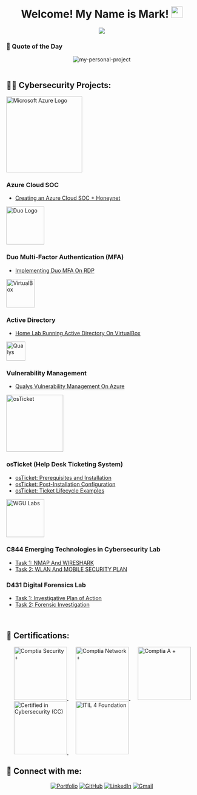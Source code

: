 <h1 align="center">
Welcome! My Name is Mark!
  <img src="https://media.giphy.com/media/hvRJCLFzcasrR4ia7z/giphy.gif" width="30"></h1>

<!-- Typing SVG by DenverCoder1 - https://github.com/DenverCoder1/readme-typing-svg -->
<p align="center">
  <a href="https://github.com/DenverCoder1/readme-typing-svg"><img src="https://readme-typing-svg.herokuapp.com?lines=IT+and+Cybersecurity+Professional;Eager%20to%20expand%20my%20knowledge&center=true&width=380&height=45"></a>

###
<!-- Quote of the Day -->
 
<h3 align="left">💭 Quote of the Day</h3>

<div align="center">
  <img src="https://quotes-github-readme.vercel.app/api?type=horizontal&theme=monokai&quote=If%20you%20want%20something%20but%20aren't%20doing%20what%20you%20know%20is%20required%20to%20achieve%20it%2C%20then%20you%20simply%20don't%20want%20it%20bad%20enough." alt="my-personal-project" />
</div>

</br>

<h2>👨‍💻 Cybersecurity Projects:</h2>

<img width="200" alt="Microsoft Azure Logo" src="https://github.com/0xbythesecond/0xbythesecond/assets/23303634/4efd69b2-7308-40cb-b48d-5e726610d472"/>

### <b>Azure Cloud SOC</b>
  - [Creating an Azure Cloud SOC + Honeynet](https://#github.com/JohnSomanza/Cloud-SOC-Honeynet)

<img width="100" alt="Duo Logo" src="https://github.com/user-attachments/assets/bcca3ad5-3bac-493d-bb73-00117e0de0c1"/>

### <b>Duo Multi-Factor Authentication (MFA)</b>
  - [Implementing Duo MFA On RDP](https://#github.com/JohnSomanza/Securing-RDP-With-MFA)

<img width="75" alt="VirtualBox" src="https://i.imgur.com/I0JMJZi.png"/>

### <b>Active Directory</b>
  - [Home Lab Running Active Directory On VirtualBox](https://#github.com/JohnSomanza/Active-Directory-On-VirtualBox)

<img width="50" alt="Qualys" src="https://i.imgur.com/xbCNhxJ.png"/>

### <b>Vulnerability Management</b>
  - [Qualys Vulnerability Management On Azure](https://#github.com/JohnSomanza/OpenVAS-Vulnerability-Management)

<img width="150" alt="osTicket" src="https://i.imgur.com/SR43djH.png"/>

### <b>osTicket (Help Desk Ticketing System)</b>
  - [osTicket: Prerequisites and Installation](https://#github.com/JohnSomanza/osTicket-Prereqs.git)
  - [osTicket: Post-Installation Configuration](https://#github.com/JohnSomanza/Post-Install-Config.git)
  - [osTicket: Ticket Lifecycle Examples](https://#github.com/JohnSomanza/Ticket-Lifecycle.git)

<img width="100" alt="WGU Labs" src="https://cdn.cookielaw.org/logos/f6416a60-3927-4eb2-af84-637e45e52bfe/16f71b10-29aa-48ab-91b1-9d59aece5512/b425ec24-10d8-4aa7-9559-64734c41e640/WGU-MarketingLogo_NATL_RGB_Color_Owl_WGU_NoTag_Stacked_7-2021.png"/>

### <b>C844 Emerging Technologies in Cybersecurity Lab</b>
  - [Task 1: NMAP And WIRESHARK](https://#github.com/John-Somanza/C844-Emerging-Technologies-in-Cybersecurity-Lab.git)
  - [Task 2: WLAN And MOBILE SECURITY PLAN](https://#github.com/John-Somanza/C844-Emerging-Technologies-in-Cybersecurity-Lab-Pt.2.git)

### <b>D431 Digital Forensics Lab</b>
  - [Task 1: Investigative Plan of Action](https://#github.com/John-Somanza/D431-Digital-Forensics-Lab.git)
  - [Task 2: Forensic Investigation](https://#github.com/John-Somanza/D431-Digital-Forensics-Lab-Pt.2.git)

 </br>

<h2>📜 Certifications:</h2>

</a>&nbsp;&nbsp;&nbsp;&nbsp;
<a href="https://www.credly.com/badges/a6d11c17-9850-4ac1-815f-d625b9be3856/public_url">
    <img src="https://images.credly.com/size/680x680/images/74790a75-8451-400a-8536-92d792c5184a/CompTIA_Security_2Bce.png" alt="Comptia Security +" width="140" height="140"/>
</a>&nbsp;&nbsp;&nbsp;&nbsp;
<a href="https://www.credly.com/badges/a61c9eac-6e91-444b-a3dc-ea605460e21b/public_ur">
    <img src="https://images.credly.com/size/680x680/images/e1fc05b2-959b-45a4-8d20-124b1df121fe/CompTIA_Network_2Bce.png" alt="Comptia Network +" width="140" height="140"/>
</a>&nbsp;&nbsp;&nbsp;&nbsp;
<a href="https://www.credly.com/badges/45afae35-869b-4159-888d-d8e501abde42/public_url">
    <img src="https://images.credly.com/size/680x680/images/63482325-a0d6-4f64-ae75-f5f33922c7d0/CompTIA_A_2Bce.png" alt="Comptia A +" width="140" height="140"/>
</a>&nbsp;&nbsp;&nbsp;&nbsp;
<a href="https://www.linkedin.com/feed/update/urn:li:activity:7169912503064313856?updateEntityUrn=urn%3Ali%3Afs_updateV2%3A%28urn%3Ali%3Aactivity%3A7169912503064313856%2CFEED_DETAIL%2CEMPTY%2CDEFAULT%2Cfalse%29&lipi=urn%3Ali%3Apage%3Ad_flagship3_profile_view_base%3B6c1RZxJJTmKNgcp5MukwFw%3D%3D">
    <img src="https://images.credly.com/size/340x340/images/2030e43f-8003-4d4b-9630-847add403c87/image.png" alt="Certified in Cybersecurity (CC)" width="140" height="140"/>
</a>&nbsp;&nbsp;&nbsp;&nbsp;
<a href="https://www.linkedin.com/feed/update/urn:li:activity:7148495586604769281?updateEntityUrn=urn%3Ali%3Afs_updateV2%3A%28urn%3Ali%3Aactivity%3A7148495586604769281%2CFEED_DETAIL%2CEMPTY%2CDEFAULT%2Cfalse%29&lipi=urn%3Ali%3Apage%3Ad_flagship3_profile_view_base%3B6vFYrXAFQ0uO%2B%2BJtE09JcQ%3D%3D">
    <img src="https://images.credly.com/size/340x340/images/8b943c4b-c186-4e9f-84aa-004322b76eed/image.png" alt="ITIL 4 Foundation" width="140" height="140"/>
</a>




<h2> 📲 Connect with me:</h2>

<p align="center">
	<a href="https://markacquaisie.com/" target="_blank"><img src="https://img.icons8.com/bubbles/50/000000/web.png" alt="Portfolio"/></a>
	<a href="https://github.com/macquaisie" target="_blank"><img src="https://img.icons8.com/bubbles/50/000000/github.png" alt="GitHub"/></a>
	<a href="https://www.linkedin.com/in/macquaisie-84b3072a6/" target="_blank"><img src="https://img.icons8.com/bubbles/50/000000/linkedin.png" alt="LinkedIn"/></a>
	<a href="mailto:acquaisie.mac@gmail.com" target="_blank"><img src="https://img.icons8.com/bubbles/50/000000/gmail.png" alt="Gmail"/></a>
